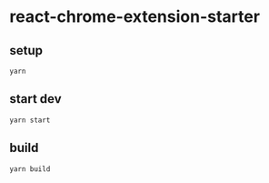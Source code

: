 # react-chrome-extension-starter

## setup

```
yarn
```

## start dev

```
yarn start
```

## build

```
yarn build
```